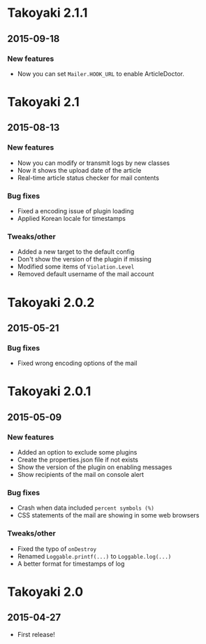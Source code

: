 # Takoyaki 2.1.1
## 2015-09-18

### New features
- Now you can set `Mailer.HOOK_URL` to enable ArticleDoctor.



# Takoyaki 2.1
## 2015-08-13

### New features
- Now you can modify or transmit logs by new classes
- Now it shows the upload date of the article
- Real-time article status checker for mail contents

### Bug fixes
- Fixed a encoding issue of plugin loading
- Applied Korean locale for timestamps

### Tweaks/other
- Added a new target to the default config
- Don't show the version of the plugin if missing
- Modified some items of `Violation.Level`
- Removed default username of the mail account



# Takoyaki 2.0.2
## 2015-05-21

### Bug fixes
- Fixed wrong encoding options of the mail



# Takoyaki 2.0.1
## 2015-05-09

### New features
- Added an option to exclude some plugins
- Create the properties.json file if not exists
- Show the version of the plugin on enabling messages
- Show recipients of the mail on console alert

### Bug fixes
- Crash when data included `percent symbols (%)`
- CSS statements of the mail are showing in some web browsers

### Tweaks/other
- Fixed the typo of `onDestroy`
- Renamed `Loggable.printf(...)` to `Loggable.log(...)`
- A better format for timestamps of log



# Takoyaki 2.0
## 2015-04-27

- First release!